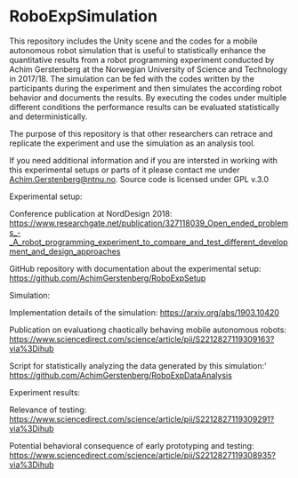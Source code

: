 # RoboExpSimulation

This repository includes the Unity scene and the codes for a mobile autonomous robot simulation that is useful to statistically enhance the quantitative results from a robot programming experiment conducted by Achim Gerstenberg at the Norwegian University of Science and Technology in 2017/18. The simulation can be fed with the codes written by the participants during the experiment and then simulates the according robot behavior and documents the results. By executing the codes under multiple different conditions the performance results can be evaluated statistically and deterministically.

The purpose of this repository is that other researchers can retrace and replicate the experiment and use the simulation as an analysis tool.

If you need additional information and if you are intersted in working with this experimental setups or parts of it please contact me under Achim.Gerstenberg@ntnu.no. Source code is licensed under GPL v.3.0

Experimental setup:

Conference publication at NordDesign 2018:
https://www.researchgate.net/publication/327118039_Open_ended_problems_-_A_robot_programming_experiment_to_compare_and_test_different_development_and_design_approaches

GitHub repository with documentation about the experimental setup:
https://github.com/AchimGerstenberg/RoboExpSetup

Simulation:

Implementation details of the simulation: https://arxiv.org/abs/1903.10420

Publication on evaluationg chaotically behaving mobile autonomous robots: https://www.sciencedirect.com/science/article/pii/S2212827119309163?via%3Dihub

Script for statistically analyzing the data generated by this simulation:'
https://github.com/AchimGerstenberg/RoboExpDataAnalysis

Experiment results:

Relevance of testing: https://www.sciencedirect.com/science/article/pii/S2212827119309291?via%3Dihub

Potential behavioral consequence of early prototyping and testing: https://www.sciencedirect.com/science/article/pii/S2212827119308935?via%3Dihub

